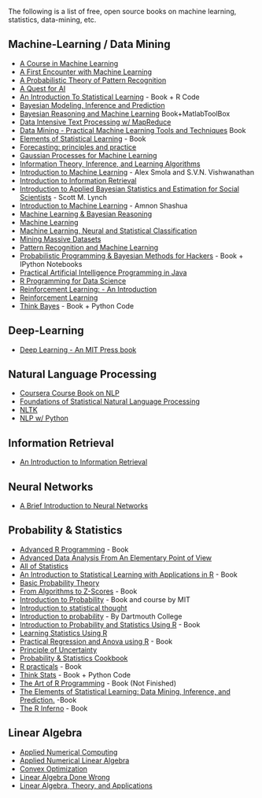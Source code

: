 The following is a list of free, open source books on machine learning, statistics, data-mining, etc.

## Machine-Learning / Data Mining

* [A Course in Machine Learning](http://ciml.info/dl/v0_9/ciml-v0_9-all.pdf)
* [A First Encounter with Machine Learning](https://www.ics.uci.edu/~welling/teaching/273ASpring10/IntroMLBook.pdf)
* [A Probabilistic Theory of Pattern Recognition](http://www.szit.bme.hu/~gyorfi/pbook.pdf)
* [A Quest for AI](http://ai.stanford.edu/~nilsson/QAI/qai.pdf)
* [An Introduction To Statistical Learning](http://www-bcf.usc.edu/%7Egareth/ISL/ISLR%20Sixth%20Printing.pdf) - Book + R Code
* [Bayesian Modeling, Inference and Prediction](http://users.soe.ucsc.edu/~draper/draper-BMIP-dec2005.pdf)
* [Bayesian Reasoning and Machine Learning](http://web4.cs.ucl.ac.uk/staff/D.Barber/textbook/171216.pdf) Book+MatlabToolBox
* [Data Intensive Text Processing w/ MapReduce](http://lintool.github.io/MapReduceAlgorithms/)
* [Data Mining - Practical Machine Learning Tools and Techniques](http://www.cse.hcmut.edu.vn/~chauvtn/data_mining/Texts/%5B7%5D%20Data%20Mining%20-%20Practical%20Machine%20Learning%20Tools%20and%20Techniques%20%283rd%20Ed%29.pdf) Book
* [Elements of Statistical Learning](http://statweb.stanford.edu/~tibs/ElemStatLearn/) - Book
* [Forecasting: principles and practice](http://otexts.com/fpp/)
* [Gaussian Processes for Machine Learning](http://www.gaussianprocess.org/gpml/chapters/)
* [Information Theory, Inference, and Learning Algorithms](http://www.inference.phy.cam.ac.uk/mackay/itila/book.html)
* [Introduction to Machine Learning](http://alex.smola.org/drafts/thebook.pdf) - Alex Smola and S.V.N. Vishwanathan
* [Introduction to Information Retrieval](http://nlp.stanford.edu/IR-book/pdf/irbookprint.pdf)
* [Introduction to Applied Bayesian Statistics and Estimation for Social Scientists](http://citeseerx.ist.psu.edu/viewdoc/download?doi=10.1.1.177.857&rep=rep1&type=pdf) - Scott M. Lynch
* [Introduction to Machine Learning](http://arxiv.org/pdf/0904.3664v1.pdf) - Amnon Shashua
* [Machine Learning & Bayesian Reasoning](http://web4.cs.ucl.ac.uk/staff/D.Barber/textbook/090310.pdf)
* [Machine Learning](http://www.intechopen.com/books/machine_learning)
* [Machine Learning, Neural and Statistical Classification](http://www1.maths.leeds.ac.uk/~charles/statlog/)
* [Mining Massive Datasets](http://infolab.stanford.edu/~ullman/mmds/book.pdf)
* [Pattern Recognition and Machine Learning](http://www.rmki.kfki.hu/~banmi/elte/Bishop%20-%20Pattern%20Recognition%20and%20Machine%20Learning.pdf)
* [Probabilistic Programming & Bayesian Methods for Hackers](http://camdavidsonpilon.github.io/Probabilistic-Programming-and-Bayesian-Methods-for-Hackers/) - Book + IPython Notebooks
* [Practical Artificial Intelligence Programming in Java](http://www.markwatson.com/opencontent_data/JavaAI3rd.pdf)
* [R Programming for Data Science](https://leanpub.com/rprogramming)
* [Reinforcement Learning: - An Introduction](http://webdocs.cs.ualberta.ca/~sutton/book/ebook/the-book.html)
* [Reinforcement Learning](http://www.intechopen.com/books/reinforcement_learning)
* [Think Bayes](http://www.greenteapress.com/thinkbayes/) - Book + Python Code

## Deep-Learning

* [Deep Learning - An MIT Press book](http://www.deeplearningbook.org/)

## Natural Language Processing

* [Coursera Course Book on NLP](http://www.cs.columbia.edu/~mcollins/notes-spring2013.html)
* [Foundations of Statistical Natural Language Processing](http://nlp.stanford.edu/fsnlp/promo/)
* [NLTK](http://www.nltk.org/book/)
* [NLP w/ Python](http://victoria.lviv.ua/html/fl5/NaturalLanguageProcessingWithPython.pdf)

## Information Retrieval

* [An Introduction to Information Retrieval](http://nlp.stanford.edu/IR-book/pdf/irbookonlinereading.pdf)

## Neural Networks

* [A Brief Introduction to Neural Networks](http://www.dkriesel.com/_media/science/neuronalenetze-en-zeta2-2col-dkrieselcom.pdf)

## Probability & Statistics

* [Advanced R Programming](http://adv-r.had.co.nz) - Book
* [Advanced Data Analysis From An Elementary Point of View](http://www.stat.cmu.edu/~cshalizi/ADAfaEPoV/ADAfaEPoV.pdf)
* [All of Statistics](http://www.ucl.ac.uk/~rmjbale/Stat/wasserman2.pdf)
* [An Introduction to Statistical Learning with Applications in R](http://www-bcf.usc.edu/~gareth/ISL/) - Book
* [Basic Probability Theory](http://www.math.uiuc.edu/~r-ash/BPT/BPT.pdf)
* [From Algorithms to Z-Scores](http://heather.cs.ucdavis.edu/probstatbook) - Book
* [Introduction to Probability](http://athenasc.com/probbook.html) -  Book and course by MIT
* [Introduction to statistical thought](https://www.math.umass.edu/~lavine/Book/book.pdf)
* [Introduction to probability](http://math.dartmouth.edu/~prob/prob/prob.pdf) - By Dartmouth College
* [Introduction to Probability and Statistics Using R](https://cran.r-project.org/web/packages/IPSUR/vignettes/IPSUR.pdf) - Book
* [Learning Statistics Using R](http://health.adelaide.edu.au/psychology/ccs/teaching/lsr/)
* [Practical Regression and Anova using R](http://cran.r-project.org/doc/contrib/Faraway-PRA.pdf) - Book
* [Principle of Uncertainty](http://uncertainty.stat.cmu.edu/wp-content/uploads/2011/05/principles-of-uncertainty.pdf)
* [Probability & Statistics Cookbook](http://matthias.vallentin.net/probability-and-statistics-cookbook/)
* [R practicals](http://www.columbia.edu/~cjd11/charles_dimaggio/DIRE/resources/R/practicalsBookNoAns.pdf) - Book
* [Think Stats](http://www.greenteapress.com/thinkstats/) - Book + Python Code
* [The Art of R Programming](http://heather.cs.ucdavis.edu/~matloff/132/NSPpart.pdf) - Book (Not Finished)
* [The Elements of Statistical Learning: Data Mining, Inference, and Prediction.](http://statweb.stanford.edu/~tibs/ElemStatLearn/) -Book  
* [The R Inferno](http://www.burns-stat.com/pages/Tutor/R_inferno.pdf) - Book

## Linear Algebra

* [Applied Numerical Computing](http://www.seas.ucla.edu/~vandenbe/103/reader.pdf)
* [Applied Numerical Linear Algebra](http://uqu.edu.sa/files2/tiny_mce/plugins/filemanager/files/4281667/hamdy/hamdy1/cgfvnv/hamdy2/h1/h2/h3/h4/h5/h6/Applied%20Numerical%20Linear%20.pdf)
* [Convex Optimization](http://www.stanford.edu/~boyd/cvxbook/bv_cvxbook.pdf)
* [Linear Algebra Done Wrong](http://www.math.brown.edu/~treil/papers/LADW/book.pdf)
* [Linear Algebra, Theory, and Applications](https://math.byu.edu/~klkuttle/Linearalgebra.pdf)

